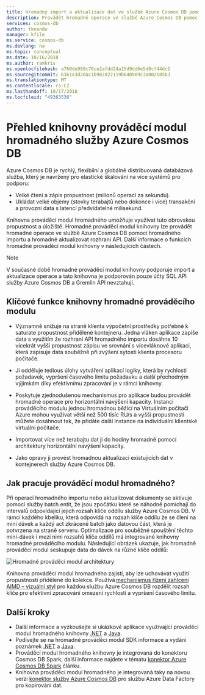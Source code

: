 ```yaml
---
title: Hromadný import a aktualizace dat ve službě Azure Cosmos DB pomocí knihovny prováděcí modul hromadného | Dokumentace Microsoftu
description: Provádět hromadné operace ve službě Azure Cosmos DB pomocí hromadného importu a Hromadná aktualizace rozhraní API nabízená hromadně prováděcí modul knihovny.
services: cosmos-db
author: tknandu
manager: kfile
ms.service: cosmos-db
ms.devlang: na
ms.topic: conceptual
ms.date: 10/16/2018
ms.author: ramkris
ms.openlocfilehash: a760de998c78ce2afdd24a15d9dd6e5d0cf44dc1
ms.sourcegitcommit: 6361a3d20ac1b902d22119b640909c3a002185b3
ms.translationtype: MT
ms.contentlocale: cs-CZ
ms.lasthandoff: 10/17/2018
ms.locfileid: "49363536"
---
```

# <a name="azure-cosmos-db-bulk-executor-library-overview"></a>Přehled knihovny prováděcí modul hromadného služby Azure Cosmos DB
 
Azure Cosmos DB je rychlý, flexibilní a globálně distribuovaná databázová služba, který je navržený pro elastické škálování na více systémů pro podporu: 

* Velké čtení a zápis propustnost (milionů operací za sekundu).  
* Ukládat velké objemy (stovky terabajtů nebo dokonce i více) transakční a provozní data s latencí předvídatelné milisekund.  

Knihovna prováděcí modul hromadného umožňuje využívat tuto obrovskou propustnost a úložiště. Hromadné prováděcí modul knihovny lze provádět hromadné operace ve službě Azure Cosmos DB pomocí hromadného importu a hromadně aktualizovat rozhraní API. Další informace o funkcích hromadné prováděcí modul knihovny v následujících částech. 

> [!NOTE] 
> V současné době hromadné prováděcí modul knihovny podporuje import a aktualizace operace a tato knihovna je podporován pouze účty SQL API služby Azure Cosmos DB a Gremlin API nevztahují.
 
## <a name="key-features-of-the-bulk-executor-library"></a>Klíčové funkce knihovny hromadné prováděcího modulu  
 
* Významně snižuje na straně klienta výpočetní prostředky potřebné k saturate propustnost přidělené kontejneru. Jedna vláken aplikace zapíše data s využitím že rozhraní API hromadného importu dosáhne 10 vícekrát vyšší propustnost zápisu ve srovnání s vícevláknové aplikaci, která zapisuje data souběžně při zvýšení sytosti klienta procesoru počítače.  

* Ji odděluje tedious úlohy vytváření aplikací logiky, která by rychlosti požadavek, vypršení časového limitu požadavku a další přechodným výjimkám díky efektivnímu zpracování je v rámci knihovny.  

* Poskytuje zjednodušenou mechanismus pro aplikace budou provádět hromadné operace pro horizontální navýšení kapacity. Instanci prováděcího modulu jednou hromadnou běžící na Virtuálním počítači Azure mohou využívat větší než 500 tisíc RU/s a vyšší propustnosti můžete dosáhnout tak, že přidáte další instance na individuální klientské virtuální počítače.  
 
* Importovat více než terabajtu dat ji do hodiny hromadně pomocí architektury horizontální navýšení kapacity.  

* Jako opravy ji provést hromadnou aktualizaci existujících dat v kontejnerech služby Azure Cosmos DB. 
 
## <a name="how-does-the-bulk-executor-operate"></a>Jak pracuje prováděcí modul hromadného? 

Při operaci hromadného importu nebo aktualizovat dokumenty se aktivuje pomocí služby batch entit, že jsou zpočátku které se náhodně pomíchají do intervalů odpovídající jejich rozsah klíče oddílu služby Azure Cosmos DB. V rámci každého kbelíku, která odpovídá na rozsah klíče oddílu že se člení na mini dávek a každý act zkrácené batch jako datovou část, která je potvrzena na straně serveru. Optimalizace pro souběžné spouštění těchto mini-dávek i mezi nimi rozsahů klíče oddílů má integrované knihovny hromadné prováděcího modulu. Následující obrázek ukazuje, jak hromadně prováděcí modul seskupuje data do dávek na různé klíče oddílů:  

![Hromadné prováděcí modul architektury](./media/bulk-executor-overview/bulk-executor-architecture.png)

Knihovna prováděcí modul hromadného zajistí, aby lze uchovávat využití propustnosti přidělené do kolekce. Používá [mechanismus řízení zahlcení AIMD – vizuální styl](https://tools.ietf.org/html/rfc5681) pro každou službu Azure Cosmos DB rozdělit rozsah klíče pro efektivní zpracování omezení rychlosti a vypršení časového limitu. 

## <a name="next-steps"></a>Další kroky 
  
* Další informace a vyzkoušejte si ukázkové aplikace využívající prováděcí modul hromadného knihovny [.NET](bulk-executor-dot-net.md) a [Java](bulk-executor-java.md).  
* Podívejte se na hromadné prováděcí modul SDK informace a vydání poznámek [.NET](sql-api-sdk-bulk-executor-dot-net.md) a [Java](sql-api-sdk-bulk-executor-java.md).
* Prováděcí modul hromadného knihovny je integrovaná do konektoru Cosmos DB Spark, další informace najdete v tématu [konektor Azure Cosmos DB Spark](spark-connector.md) článku.  
* Knihovna prováděcí modul hromadného je integrovaná taky na novou verzi [konektor služby Azure Cosmos DB](https://aka.ms/bulkexecutor-adf-v2) pro službu Azure Data Factory pro kopírování dat.
